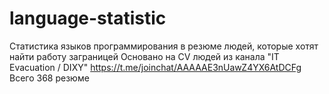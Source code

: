 # language-statistic
Статистика языков программирования в резюме людей, которые хотят найти работу заграницей
Основано на CV людей из канала "IT Evacuation / DIXY" https://t.me/joinchat/AAAAAE3nUawZ4YX6AtDCFg
Всего 368 резюме
